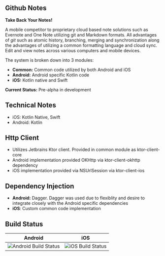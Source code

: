 ## Github Notes

**Take Back Your Notes!**

A mobile competitor to proprietary cloud based note solutions such as Evernote and One Note utilizing git and Markdown formats. All advantages of *git* such as atomic history, branching, merging and synchronization along the advantages of utilizing a common formatting language and cloud sync. Edit and view notes across various computers and mobile devices.

The system is broken down into 3 modules:

- **Common:** Common code utilized by both Android and iOS
- **Android:** Android specific Kotlin code
- **iOS:** Kotlin native and Swift

**Current Status:** Pre-alpha in development

## Technical Notes

- iOS: Kotlin Native, Swift
- Android: Kotlin

## Http Client

- Utilizes Jetbrains Ktor client. Provided in common module as ktor-client-core
- Android implementation provided OKHttp via ktor-client-okhttp dependency
- iOS implementation provided via NSUrlSession via ktor-client-ios

## Dependency Injection

- **Android:** Dagger. Dagger was used due to flexiblity and desire to integrate closely with the Android specific dependencies
- **iOS**: Custom common code implementation

## Build Status

|  Android | iOS  |
| -- | -- |
| ![Android Build Status](https://build.appcenter.ms/v0.1/apps/33fa0e88-79c5-4c08-b67a-a6c55bf56ab5/branches/master/badge) | ![iOS Build Status](https://build.appcenter.ms/v0.1/apps/b56b1aed-2605-4d96-80c8-34eeeeb554ae/branches/master/badge) |

